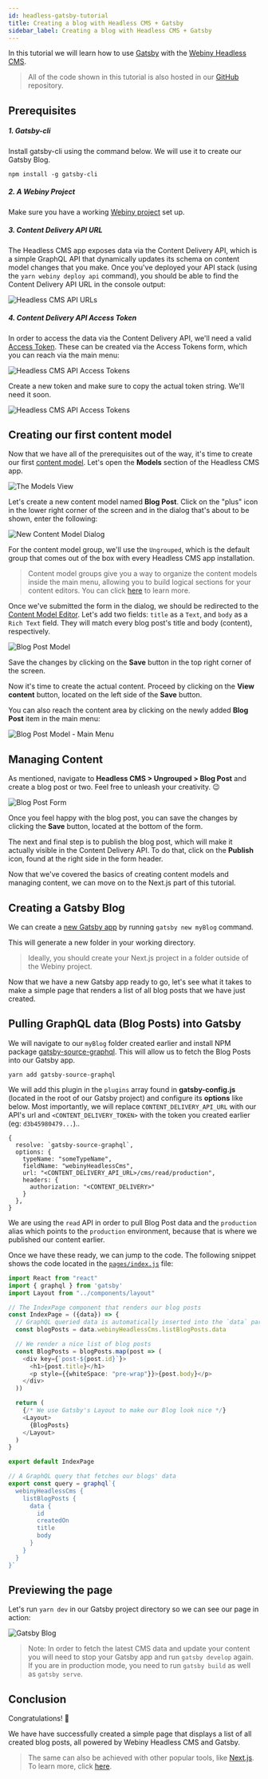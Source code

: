 ```yaml
---
id: headless-gatsby-tutorial
title: Creating a blog with Headless CMS + Gatsby
sidebar_label: Creating a blog with Headless CMS + Gatsby
---
```


In this tutorial we will learn how to use [Gatsby](https://www.gatsbyjs.org/) with the [Webiny Headless CMS](/docs/webiny-apps/headless-cms/features/content-modeling).

> All of the code shown in this tutorial is also hosted in our [GitHub](https://github.com/webiny/webiny-examples/blob/master/headlesscms-nextjs) repository.

## Prerequisites

##### 1. Gatsby-cli 

Install gatsby-cli using the command below. We will use it to create our Gatsby Blog.

```npm install -g gatsby-cli```

##### 2. A Webiny Project

Make sure you have a working [Webiny project](/docs/get-started/quick-start) set up.

##### 3. Content Delivery API URL

The Headless CMS app exposes data via the Content Delivery API, which is a simple GraphQL API that dynamically updates its schema on content model changes that you make.
Once you've deployed your API stack (using the `yarn webiny deploy api` command), you should be able to find the Content Delivery API URL in the console output:

![Headless CMS API URLs](/img/guides/headless-nextjs-tutorial/headless-cms-api-url.png)

##### 4. Content Delivery API Access Token

In order to access the data via the Content Delivery API, we'll need a valid [Access Token](/docs/webiny-apps/headless-cms/features/access-tokens). These can be created via the Access Tokens form, which you can reach via the main menu:

![Headless CMS API Access Tokens](/img/guides/headless-nextjs-tutorial/access-tokens-menu.png)

Create a new token and make sure to copy the actual token string. We'll need it soon.

![Headless CMS API Access Tokens](/img/guides/headless-nextjs-tutorial/access-tokens-form.png)

## Creating our first content model

Now that we have all of the prerequisites out of the way, it's time to create our first [content model](/docs/webiny-apps/headless-cms/features/content-modeling). Let's open the **Models** section of the Headless CMS app.

![The Models View](/img/guides/headless-nextjs-tutorial/content-models-menu.png)

Let's create a new content model named **Blog Post**. Click on the "plus" icon in the lower right corner of the screen and in the dialog that's about to be shown, enter the following:

![New Content Model Dialog](/img/guides/headless-nextjs-tutorial/new-content-model-dialog.png)

For the content model group, we'll use the `Ungrouped`, which is the default group that comes out of the box with every Headless CMS app installation.

> Content model groups give you a way to organize the content models inside the main menu, allowing you to build logical sections for your content editors. You can click [here](/docs/webiny-apps/headless-cms/features/content-modeling-groups) to learn more.

Once we've submitted the form in the dialog, we should be redirected to the [Content Model Editor](/docs/webiny-apps/headless-cms/features/content-modeling). Let's add two fields: `title` as a `Text`, and `body` as a `Rich Text` field. They will match every blog post's title and body (content), respectively.

![Blog Post Model](/img/guides/headless-nextjs-tutorial/editor-blog-post-model.png)

Save the changes by clicking on the **Save** button in the top right corner of the screen.

Now it's time to create the actual content. Proceed by clicking on the **View content** button, located on the left side of the **Save** button.

You can also reach the content area by clicking on the newly added **Blog Post** item in the main menu:

![Blog Post Model - Main Menu](/img/guides/headless-nextjs-tutorial/blog-post-in-menu.png)

## Managing Content

As mentioned, navigate to **Headless CMS > Ungrouped > Blog Post** and create a blog post or two. Feel free to unleash your creativity. 😉

![Blog Post Form](/img/guides/headless-nextjs-tutorial/blog-post-form.png)

Once you feel happy with the blog post, you can save the changes by clicking the **Save** button, located at the bottom of the form.

The next and final step is to publish the blog post, which will make it actually visible in the Content Delivery API. To do that, click on the **Publish** icon, found at the right side in the form header.

Now that we've covered the basics of creating content models and managing content, we can move on to the Next.js part of this tutorial.

## Creating a Gatsby Blog

We can create a [new Gatsby app](https://www.gatsbyjs.org/docs/quick-start/) by running `gatsby new myBlog` command.

This will generate a new folder in your working directory.

> Ideally, you should create your Next.js project in a folder outside of the Webiny project.

Now that we have a new Gatsby app ready to go, let's see what it takes to make a simple page that renders a list of all blog posts that we have just created.

## Pulling GraphQL data (Blog Posts) into Gatsby
We will navigate to our `myBlog` folder created earlier and install NPM package [gatsby-source-graphql](https://www.gatsbyjs.org/packages/gatsby-source-graphql/). This will allow us to fetch the Blog Posts into our Gatsby app.

`yarn add gatsby-source-graphql`

We will add this plugin in the `plugins` array found in **gatsby-config.js** (located in the root of our Gatsby project) and configure its **options** like below. Most importantly, we will replace `CONTENT_DELIVERY_API_URL` with our API's url and `<CONTENT_DELIVERY_TOKEN>` with the token you created earlier (eg: `d3b45980479...`)..

```
{
  resolve: `gatsby-source-graphql`,
  options: {
    typeName: "someTypeName",
    fieldName: "webinyHeadlessCms",
    url: "<CONTENT_DELIVERY_API_URL>/cms/read/production",
    headers: {
      authorization: "<CONTENT_DELIVERY>"
    }
  },
}
```

We are using the `read` API in order to pull Blog Post data and the `production` alias which points to the `production` environment, because that is where we published our content earlier.

Once we have these ready, we can jump to the code. The following snippet shows the code located in the [`pages/index.js`](https://github.com/webiny/webiny-examples/blob/master/headlesscms-gatsby/src/pages/index.js) file:

```ts
import React from "react"
import { graphql } from 'gatsby'
import Layout from "../components/layout"

// The IndexPage component that renders our blog posts
const IndexPage = ({data}) => {
  // GraphQL queried data is automatically inserted into the `data` parameter used below
  const blogPosts = data.webinyHeadlessCms.listBlogPosts.data

  // We render a nice list of blog posts
  const BlogPosts = blogPosts.map(post => (
    <div key={`post-${post.id}`}>
      <h1>{post.title}</h1>
      <p style={{whiteSpace: "pre-wrap"}}>{post.body}</p>
    </div>
  ))

  return (
    {/* We use Gatsby's Layout to make our Blog look nice */}
    <Layout>
      {BlogPosts}
    </Layout>
  )
}

export default IndexPage

// A GraphQL query that fetches our blogs' data
export const query = graphql`{
  webinyHeadlessCms {
    listBlogPosts {
      data {
        id
        createdOn
        title
        body
      }
    }
  }
}`
```

## Previewing the page

Let's run `yarn dev` in our Gatsby project directory so we can see our page in action:

![Gatsby Blog](/img/guides/headless-gatsby-tutorial/gatsby-blog.png)

>Note: In order to fetch the latest CMS data and update your content you will need to stop your Gatsby app and run `gatsby develop` again. If you are in production mode, you need to run `gatsby build` as well as `gatsby serve`.

## Conclusion

Congratulations! 🎉

We have have successfully created a simple page that displays a list of all created blog posts, all powered by Webiny Headless CMS and Gatsby.

> The same can also be achieved with other popular tools, like [Next.js](https://nextjs.org/). To learn more, click [here](/docs/guides/headless-nextjs-tutorial).
